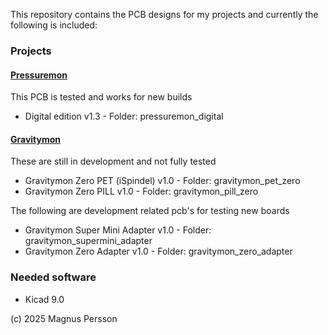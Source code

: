 This repository contains the PCB designs for my projects and currently the following is included:

### Projects

#### [Pressuremon](https://github.com/mp-se/pressuremon)

This PCB is tested and works for new builds

* Digital edition v1.3 - Folder: pressuremon_digital

#### [Gravitymon](https://github.com/mp-se/gravitymon)

These are still in development and not fully tested

* Gravitymon Zero PET (iSpindel) v1.0 - Folder: gravitymon_pet_zero
* Gravitymon Zero PILL v1.0 - Folder: gravitymon_pill_zero

The following are development related pcb's for testing new boards

* Gravitymon Super Mini Adapter v1.0 - Folder: gravitymon_supermini_adapter
* Gravitymon Zero Adapter v1.0 - Folder: gravitymon_zero_adapter

### Needed software

* Kicad 9.0

(c) 2025 Magnus Persson
